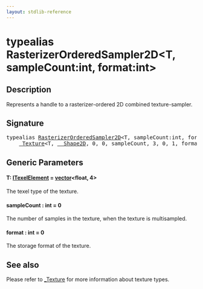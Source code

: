 ```yaml
---
layout: stdlib-reference
---
```


# typealias RasterizerOrderedSampler2D\<T, sampleCount:int, format:int\>

## Description

Represents a handle to a rasterizer-ordered 2D combined texture-sampler.

## Signature

<pre>
<span class='code_keyword'>typealias</span> <a href="rasterizerorderedsampler2d-0ahp.md" class="code_type">RasterizerOrderedSampler2D</a>&lt;T, sampleCount:<span class="code_keyword">int</span>, format:<span class="code_keyword">int</span>&gt; = 
    <a href="0texture-01/index.md" class="code_type">_Texture</a>&lt;T, <a href="0_shape2d-028/index.md" class="code_type">__Shape2D</a>, 0, 0, sampleCount, 3, 0, 1, format&gt;;
</pre>

## Generic Parameters

####  <a id="typeparam-T"></a>T: [ITexelElement](../interfaces/itexelelement-016/index.md) = [vector](vector/index.md)\<float, 4\>
The texel type of the texture.

####  <a id="decl-sampleCount"></a>sampleCount  : int = 0
The number of samples in the texture, when the texture is multisampled.

####  <a id="decl-format"></a>format  : int = 0
The storage format of the texture.


## See also

Please refer to <span class='code'><a href="0texture-01/index.md" class="code_type">_Texture</a></span> for more information about texture types.



<script>
// Fix .md links to .html when on ReadTheDocs
if (window.location.hostname.includes('readthedocs') || 
    window.location.hostname.includes('rtfd.io')) {
  document.addEventListener('DOMContentLoaded', function() {
    const links = document.querySelectorAll('a');
    links.forEach(link => {
      if (link.getAttribute('href') && link.getAttribute('href').endsWith('.md')) {
        link.href = link.href.replace(/\.md($|#|\?)/, '.html$1');
      }
    });
  });
}
</script>
